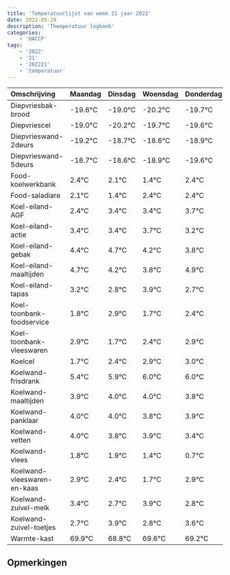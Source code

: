 ```yaml
---
title: 'Temperatuurlijst van week 21 jaar 2022'
date: 2022-05-29
description: 'Themperatuur logboek'
categories:
    - 'HACCP'
tags:
    - '2022'
    - '21'
    - '202221'
    - 'temperatuur'
---
```

|Omschrijving|Maandag|Dinsdag|Woensdag|Donderdag|Vrijdag|Zaterdag|Zondag|
|:---|:---|:---|:---|:---|:---|:---|:---|
|Diepvriesbak-brood|-19.6°C|-19.0°C|-20.2°C|-19.7°C|-19.6°C|-19.9°C|-20.6°C|
|Diepvriescel|-19.0°C|-20.2°C|-19.7°C|-19.6°C|-19.9°C|-20.6°C|-19.6°C|
|Diepvrieswand-2deurs|-19.2°C|-18.7°C|-18.6°C|-18.9°C|-19.6°C|-18.6°C|-18.6°C|
|Diepvrieswand-5deurs|-18.7°C|-18.6°C|-18.9°C|-19.6°C|-18.6°C|-18.6°C|-18.3°C|
|Food-koelwerkbank|2.4°C|2.1°C|1.4°C|2.4°C|2.4°C|2.7°C|2.2°C|
|Food-saladiare|2.1°C|1.4°C|2.4°C|2.4°C|2.7°C|2.2°C|1.8°C|
|Koel-eiland-AGF|2.4°C|3.4°C|3.4°C|3.7°C|3.2°C|2.8°C|3.9°C|
|Koel-eiland-actie|3.4°C|3.4°C|3.7°C|3.2°C|2.8°C|3.9°C|2.7°C|
|Koel-eiland-gebak|4.4°C|4.7°C|4.2°C|3.8°C|4.9°C|3.7°C|4.4°C|
|Koel-eiland-maaltijden|4.7°C|4.2°C|3.8°C|4.9°C|3.7°C|4.4°C|4.9°C|
|Koel-eiland-tapas|3.2°C|2.8°C|3.9°C|2.7°C|3.4°C|3.9°C|4.0°C|
|Koel-toonbank-foodservice|1.8°C|2.9°C|1.7°C|2.4°C|2.9°C|3.0°C|3.0°C|
|Koel-toonbank-vleeswaren|2.9°C|1.7°C|2.4°C|2.9°C|3.0°C|3.0°C|2.8°C|
|Koelcel|1.7°C|2.4°C|2.9°C|3.0°C|3.0°C|2.8°C|2.9°C|
|Koelwand-frisdrank|5.4°C|5.9°C|6.0°C|6.0°C|5.8°C|5.9°C|5.4°C|
|Koelwand-maaltijden|3.9°C|4.0°C|4.0°C|3.8°C|3.9°C|3.4°C|2.7°C|
|Koelwand-panklaar|4.0°C|4.0°C|3.8°C|3.9°C|3.4°C|2.7°C|3.9°C|
|Koelwand-vetten|4.0°C|3.8°C|3.9°C|3.4°C|2.7°C|3.9°C|2.8°C|
|Koelwand-vlees|1.8°C|1.9°C|1.4°C|0.7°C|1.9°C|0.8°C|1.6°C|
|Koelwand-vleeswaren-en-kaas|2.9°C|2.4°C|1.7°C|2.9°C|1.8°C|2.6°C|2.2°C|
|Koelwand-zuivel-melk|3.4°C|2.7°C|3.9°C|2.8°C|3.6°C|3.2°C|3.7°C|
|Koelwand-zuivel-toetjes|2.7°C|3.9°C|2.8°C|3.6°C|3.2°C|3.7°C|4.0°C|
|Warmte-kast|69.9°C|68.8°C|69.6°C|69.2°C|69.7°C|70.0°C|69.4°C|

## Opmerkingen


